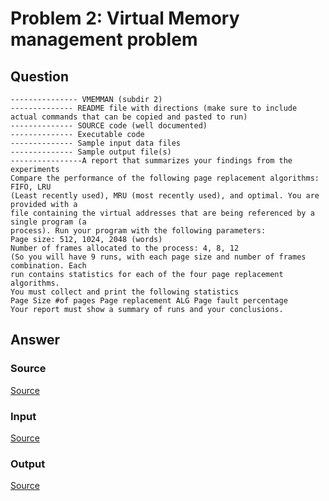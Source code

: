 # Problem 2: Virtual Memory management problem

## Question

```text
--------------- VMEMMAN (subdir 2)
-------------- README file with directions (make sure to include actual commands that can be copied and pasted to run)
-------------- SOURCE code (well documented)
-------------- Executable code
-------------- Sample input data files
-------------- Sample output file(s)
----------------A report that summarizes your findings from the experiments
Compare the performance of the following page replacement algorithms: FIFO, LRU
(Least recently used), MRU (most recently used), and optimal. You are provided with a
file containing the virtual addresses that are being referenced by a single program (a
process). Run your program with the following parameters:
Page size: 512, 1024, 2048 (words)
Number of frames allocated to the process: 4, 8, 12
(So you will have 9 runs, with each page size and number of frames combination. Each
run contains statistics for each of the four page replacement algorithms.
You must collect and print the following statistics
Page Size #of pages Page replacement ALG Page fault percentage
Your report must show a summary of runs and your conclusions.
```

## Answer

### Source

[Source](/Q2VMEMMAN/src)

### Input

[Source](/Q2VMEMMAN/input/input.txt)

### Output

[Source](/Q2VMEMMAN/output)
